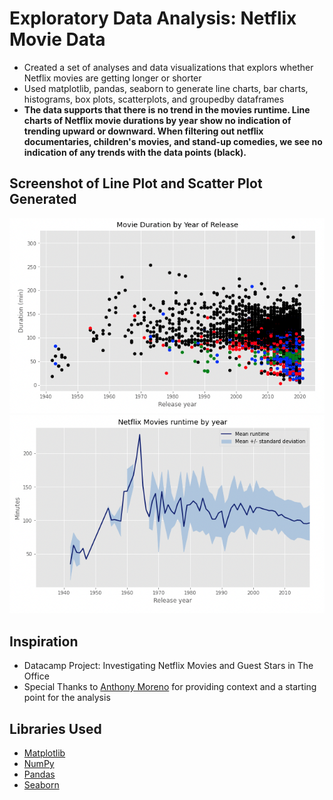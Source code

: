 # Exploratory Data Analysis: Netflix Movie Data
* Created a set of analyses and data visualizations that explors whether Netflix movies are getting longer or shorter
* Used matplotlib, pandas, seaborn to generate line charts, bar charts, histograms, box plots, scatterplots, and groupedby dataframes
* **The data supports that there is no trend in the movies runtime. Line charts of Netflix movie durations by year show no indication of trending upward or downward. When filtering out netflix documentaries, children's movies, and stand-up comedies, we see no indication of any trends with the data points (black).**

## Screenshot of Line Plot and Scatter Plot Generated
![](/images/scatterplot-netflix.png)
![](/images/lineplot-netflix.png)

## Inspiration
* Datacamp Project: Investigating Netflix Movies and Guest Stars in The Office
* Special Thanks to [Anthony Moreno](https://deepnote.com/@anthonymanotoa/Investigating-Netflix-Movies-and-Guest-Stars-in-The-Office-ba105040-ad15-4e67-bede-e9512920fa38) for providing context and a starting point for the analysis

## Libraries Used
* [Matplotlib](https://matplotlib.org/stable/tutorials/index)
* [NumPy](https://numpy.org/doc/stable/)
* [Pandas](https://pandas.pydata.org/)
* [Seaborn](https://seaborn.pydata.org/)
